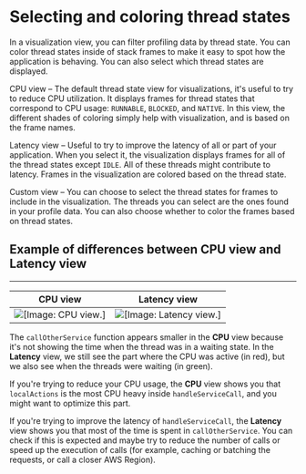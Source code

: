# Selecting and coloring thread states<a name="working-with-visualizations-thread-states"></a>

In a visualization view, you can filter profiling data by thread state\. You can color thread states inside of stack frames to make it easy to spot how the application is behaving\. You can also select which thread states are displayed\.

CPU view – The default thread state view for visualizations, it's useful to try to reduce CPU utilization\. It displays frames for thread states that correspond to CPU usage: `RUNNABLE`, `BLOCKED`, and `NATIVE`\. In this view, the different shades of coloring simply help with visualization, and is based on the frame names\. 

Latency view – Useful to try to improve the latency of all or part of your application\. When you select it, the visualization displays frames for all of the thread states except `IDLE`\. All of these threads might contribute to latency\. Frames in the visualization are colored based on the thread state\. 

Custom view – You can choose to select the thread states for frames to include in the visualization\. The threads you can select are the ones found in your profile data\. You can also choose whether to color the frames based on thread states\. 

## Example of differences between CPU view and Latency view<a name="working-with-visualizations-thread-states-example"></a>


****  

| CPU view | Latency view | 
| --- | --- | 
|  ![\[Image: CPU view.\]](http://docs.aws.amazon.com/codeguru/latest/profiler-ug/images/cpu-visualization.png)  |  ![\[Image: Latency view.\]](http://docs.aws.amazon.com/codeguru/latest/profiler-ug/images/latency-visualization.png)  | 

The `callOtherService` function appears smaller in the **CPU** view because it's not showing the time when the thread was in a waiting state\. In the **Latency** view, we still see the part where the CPU was active \(in red\), but we also see when the threads were waiting \(in green\)\. 

If you're trying to reduce your CPU usage, the **CPU** view shows you that `localActions` is the most CPU heavy inside `handleServiceCall`, and you might want to optimize this part\. 

If you're trying to improve the latency of `handleServiceCall`, the **Latency** view shows you that most of the time is spent in `callOtherService`\. You can check if this is expected and maybe try to reduce the number of calls or speed up the execution of calls \(for example, caching or batching the requests, or call a closer AWS Region\)\. 